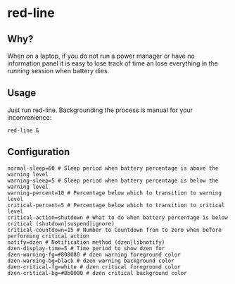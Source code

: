 red-line
========

Why?
---

When on a laptop, if you do not run a power manager or have no information panel it is easy to lose track of time an lose everything in the running session when battery dies.

Usage
-----

Just run red-line. Backgrounding the process is manual for your inconvenience:

    red-line &

Configuration
-------------

    normal-sleep=60 # Sleep period when battery percentage is above the warning level 
    warning-sleep=5 # Sleep period when battery percentage is below the warning level
    warning-percent=10 # Percentage below which to transition to warning level
    critical-percent=5 # Percentage below which to transition to critical level
    critical-action=shutdown # What to do when battery percentage is below critical (shutdown|suspend|ignore)
    critical-countdown=15 # Number to Countdown from to zero when before performing critical action
    notify=dzen # Notification method (dzen|libnotify)
    dzen-display-time=5 # Time period to show dzen for
    dzen-warning-fg=#808080 # dzen warning foreground color
    dzen-warning-bg=black # dzen warning background color
    dzen-critical-fg=white # dzen critical foreground color
    dzen-critical-bg=#8b0000 # dzen critical background color

